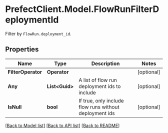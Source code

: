 # PrefectClient.Model.FlowRunFilterDeploymentId
Filter by `FlowRun.deployment_id`.

## Properties

Name | Type | Description | Notes
------------ | ------------- | ------------- | -------------
**FilterOperator** | **Operator** |  | [optional] 
**Any** | **List&lt;Guid&gt;** | A list of flow run deployment ids to include | [optional] 
**IsNull** | **bool** | If true, only include flow runs without deployment ids | [optional] 

[[Back to Model list]](../README.md#documentation-for-models) [[Back to API list]](../README.md#documentation-for-api-endpoints) [[Back to README]](../README.md)

